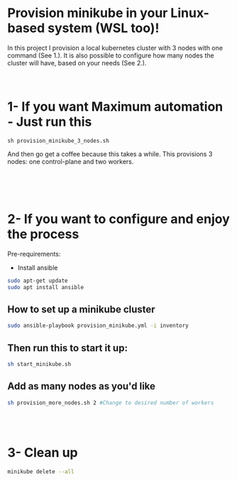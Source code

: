 # Provision minikube in your Linux-based system (WSL too)!
In this project I provision a local kubernetes cluster with 3 nodes with one command (See 1.).
It is also possible to configure how many nodes the cluster will have, based on your needs (See 2.). 
<br>
<br>
<br>

# 1- If you want <b>Maximum automation</b> - Just run this
```
sh provision_minikube_3_nodes.sh
```
And then go get a coffee because this takes a while. This provisions 3 nodes: one control-plane and two workers.

<br>
<br>    
<br>

# 2- If you want to configure and enjoy the process
Pre-requirements: 
- Install ansible
```bash
sudo apt-get update
sudo apt install ansible
```
## How to set up a minikube cluster
``` bash
sudo ansible-playbook provision_minikube.yml -i inventory
``` 
## Then run this to start it up:

``` bash
sh start_minikube.sh
``` 
## Add as many nodes as you'd like

``` bash
sh provision_more_nodes.sh 2 #Change to desired number of workers
``` 
<br>
<br>


# 3- Clean up
```bash
minikube delete --all
```